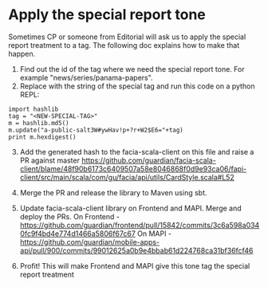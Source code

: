 # Apply the special report tone

Sometimes CP or someone from Editorial will ask us to apply the special report treatment to a tag.
The following doc explains how to make that happen.

1. Find out the id of the tag where we need the special report tone. For example "news/series/panama-papers".
2. Replace <NEW-SPECIAL-TAG> with the string of the special tag and run this code on a python REPL:
```
import hashlib
tag = "<NEW-SPECIAL-TAG>"
m = hashlib.md5()
m.update("a-public-salt3W#ywHav!p+?r+W2$E6="+tag)
print m.hexdigest()
```
3. Add the generated hash to the facia-scala-client on this file and raise a PR against master
https://github.com/guardian/facia-scala-client/blame/48f90b6173c6409507a58e8046868f0d9e93ca06/fapi-client/src/main/scala/com/gu/facia/api/utils/CardStyle.scala#L52

5. Merge the PR and release the library to Maven using sbt.

6. Update facia-scala-client library on Frontend and MAPI. Merge and deploy the PRs.
On Frontend - https://github.com/guardian/frontend/pull/15842/commits/3c6a598a0340fc9f4bd4e774d1466a5806f67c67
On MAPI - https://github.com/guardian/mobile-apps-api/pull/900/commits/99012625a0b9e4bbab61d224768ca31bf36fcf46

7. Profit! This will make Frontend and MAPI give this tone tag the special report treatment
